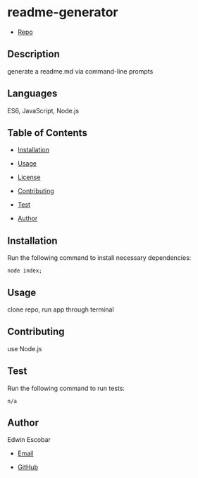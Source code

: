 
# readme-generator

  * [Repo](https://github.com/escowin/readme-generator)

  
  
## Description

  generate a readme.md via command-line prompts

## Languages

  ES6, JavaScript, Node.js

## Table of Contents

  * [Installation](#installation)

  * [Usage](#usage)
  
  * [License](#license)

  * [Contributing](#contributing)

  * [Test](#test)

  * [Author](#author)

## Installation

  Run the following command to install necessary dependencies:

  ```
  node index;
  ```

## Usage

  clone repo, run app through terminal


## Contributing

  use Node.js

## Test
  
  Run the following command to run tests:
  ```
  n/a
  ```

## Author

  Edwin Escobar

  * [Email](mailto:edwin@escowinart.com)

  * [GitHub](https://github.com/escowin)
